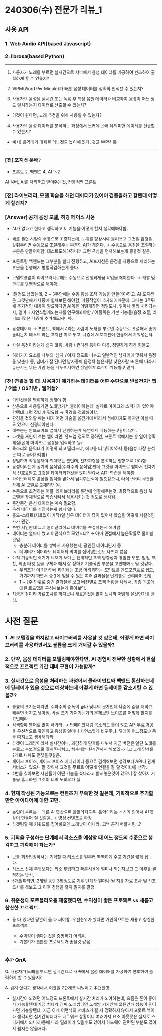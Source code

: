 # 240306(수) 전문가 리뷰_1

## 사용 API

### 1. Web Audio API(based Javascript)

### 2. librosa(based Python)

---

1. 사용자가 노래를 부르면 실시간으로 서버에서 음성 데이터를 가공하여 변조하여 출력하게 할 수 있을지?

2. WPM(Word Per Minute)가 빠른 음성 데이터를 정확히 인식할 수 있는지?

3. 사용자의 음성을 실시간 또는 녹음 후 특정 음원 데이터와 비교하여 음정이 어느 정도 일치하는지 데이터로 산출할 수 있는지?

-   이것이 된다면, 노래 추천을 위해 사용할 수 있는지?

4. 사용자의 음성 데이터를 분석하는 과정에서 노래에 관해 유의미한 데이터를 산출할 수 있는지?

-   예시) 음역대가 대체로 어느정도 높이에 있다, 평균 WPM 등.

---

### [전] 포지션 분배?

- 프론트 2, 백엔드 4, AI 1~2

AI 서버, AI를 처리하고 받아주는것, 전통적인 프론트

### [전] 라이브러리, 모델 학습을 하던 데이터가 있어야 검증을하고 할텐데 어떻게 할건지?

### [Answer] 공개 음성 모델, 허깅 페이스 사용

- AI가 없다고 한다고 생각하고 이 기능을 어떻게 할지 생각해봐야함.
- 예를 들면 사람이 수동으로 조종하는데, 노래를 평상시에 불러보고 그것을 음정을 맞춰주려면 수동으로 조절해주는 부분만 AI가 해준다. → 수동으로 음정을 조절하는부분은 만들어야함. 테스트도해야하니까 그런 구성을 먼저해보는게 좋을것 같음.
- 프론트랑 백엔드는 그부분을 빨리 진행하고, AI포지션은 음정을 자동으로 처리하는부분을 진행해서 병렬작업하는게 좋다.

- 모델학습없이 라이브러리로해도 수동으로 진행되게끔 작업을 해야한다. → 개발 및 연구를 병행적으로 해야함.

- 1달정도 남았는데, 2 ~ 3주안에는 수동 음성 조작 기능을 만들어야하고, AI 포지션은 그것만해서 나중에 합쳐보든 해야함, 피팅작업이 추가되기때문에. 그때는 3주뒤에 추가적인 내용이 필요하다면 AI쪽은 어떻게하면 정밀도나, 얼마나 빨리 처리되는지, 얼마나 자연스럽게되는지를 연구해봐야함 / 어플쪽은 기본 기능들(음정 조절, 리버브 등)은 나중에 추가해도되니까.
- 음성데이터 → 프론트, 백에서 A라는 사람이 노래를 부르면 수동으로 조절해서 좋게 들리는지 테스트 하는 포지션 따로 두고, 나중에 AI포지션이 만들어서 끼워넣는식.
- 사실 음정이라는게 쉽지 않음. 사람 / 컨디션 등마다 다름, 정밀하게 하긴 힘들고.
- 여러가지 요소를 나누되, 남자 / 여자 정도로 나누고 일반적인 남자키에 맞춰서 음정을 낮춘다 등, 남녀가 잘 된다면 남자중에 음정이 높은사람 낮은사람 또 톤에 따라서 높은사람 낮은 사람 등을 나누어서하면 정밀하게 조작이 가능할것 같다.

### [전] 연결을 할 때, 사용자가 얘기하는 데이터를 어떤 수단으로 받을건지? 앱 / 어플 / OS기반 / 웹어플?

- 이런것들을 명확하게 정해야 함.
- 상용으로 사용할거면 노래방가서 불러야하는데, 실제로 마이크와 스피커가 있어야할텐데 그럼 장비가 필요함 → 환경을 정의해야함.
- 환경을 정의할 때는 내가 어떤 기술을 쓸건가에 따라서 정해지기도 하지만 아닐 때도 있으니 신경써야한다.
- 대부분은 안드로이드 앱에서 진행하는게 유연하게 작동하는것들이 많다.
- 타겟을 개인이 쓰는 앱이라면, 안드앱 정도로 정하면, 프론트 백에서는 할 일이 명확해짐(폰에 마이크로 음성을 입력하고 등)
- 목소리의 음역대가 어떻게 되고 떨리느냐, 에코를 더 넣어야하나 등(음성 파장 분석은 따로 들어가야함)
- 정밀하게 작동을해야 의미있는 앱인데, 전자파형을 분석하는 방향으로 가야함
- 음성이라는게 공기의 움직임(주파수의 음직임)인데 그것을 마이크로 받아서 전자기적 신호로받고 그것을 데이터화한것을 많이 받아서 AI가 학습을 해야함.
- 라이브러리로 음성을 입력을 받아서 넘겨주는식이 될것같으니, 라이브러리 부분을 자체 AI 모델로 교체하면 됨.
- 수동으로 조정하는 어플, 라이브러리를 중간에 연결해주는것, 최종적으로 음성 AI 모델을 자체적으로 학습시켜서 적용시키는것 정도로 생각됨.
- 중간중간 음성 데이터는 계속 필요함.
- 음성 데이터를 수집하는게 쉽지 않다.
- 홀드-스타트(자료없이 시작)일 경우 데이터가 많이 없어서 학습을 어떻게 시킬것인가가 관건.
- 주변 지인한테 노래 불러달라하고 데이터를 수집하든지 해야함.
- 데이터는 얼마나 썼고 어떤식으로 모았느냐? → 아마 면접에서 높은확률로 물어볼것임.
    - 충분히 데이터를 쌓아서 사용했는지, 공인된 데이터인지 등
    - 데이터가 적더라도 데이터의 의미를 집어넣는것도 나쁘지 않음.
- 아직 기술적인 얘기가 나오기 보다는 전체적인 프젝 방향성과 정밀한 부분, 일정, 역할, 최종 타겟 등을 구체화 해서 잘 정하고 기술적인 부분을 고민해봐도 될 것같다.
    - 우리조가 이 기간안에 하기에는 조금 어려워하는 포인트를 엔드포인트로 잡고, 거기까지 하면서 중간에 얻을 수 있는 여러 결과물을 단계별로 관리하며 진행.
    - 1 ~ 2주 단위로 중간 결과물을 보고 버전별로 프젝 현황을 나눠서, 최종 목표에 대한 로드맵을 구성해보는게 좋아보임.
- 지금은 첨이라 자료조사를 하다보니 새로운것을 많이 보니까 어떻게 쓸것인가를 궁리.

# 사전 질문

### 1. AI 모델링을 하지않고 라이브러리를 사용할 것 같은데, 어떻게 하면 라이브러리를 사용하면서도 볼륨을 크게 가져갈 수 있을까?

### 2. 만약, 음성 데이터를 모델링해야한다면, AI 경험이 전무한 상황에서 현실적으로 프로젝트 기간 대비 구현이 가능할까?

### 3. 실시간으로 음성을 처리하는 과정에서 클라이언트와 백엔드 통신하는데에 딜레이가 있을 것으로 예상하는데 어떻게 하면 딜레이를 감소시킬 수 있을까?

- 볼륨의 크기문제라면, 주파수의 증폭이 높나 낮냐의 문제인데 나중에 값을 더하고 빼주면 커지고 낮아짐. 사실 크게 가져가는거의 문제보단 노이즈를 어떻게 할지를 고민해라.
- 검색할때 영어로 많이 해봐라. → 딥페이크처럼 목소리도 툴이 많고 API 무료 제공을 우선적으로 확인하고 음성을 얼마나 자연스럽게 바꿔주냐, 딜레이 어느정도냐 등을 따져보고 생각해봐라.
- 타겟이 노래방이라서 실시간이니, 과감하게 단계를 나눠서 지금 버전은 일단 노래를 부르고 후보정으로 맞춰준다치고, 차후에는 실시간까지 해보겠다라고 크게 단계를 2개로 나눠도 괜찮을것같음.
- 페이크 보이스, 페이크 보이스 제네레이터 등으로 검색해보면 생각보다 API나 관계 서비스가 있으니 잘 찾아서 그것을 무료로 어떻게 연결을 잘 할 것이냐를 생각.
- 4번을 찾아보면 자신들이 어떤 기술을 썼다라고 밝혀놓은것이 있으니 잘 찾아서 기술을 흡수하면 그것이 나의 노하우가 됨.

### 4. 현재 작성된 기능으로는 컨텐츠가 부족한 것 같은데, 기획적으로 추가할 만한 아이디어에 대한 고민.

- 본인이 부르는 노래를 AI 영상으로 만들어지도록. 음악이라는 소스가 있어서 AI 영상이 만들어 질 것같음. → 영상 컨텐츠로 확장
- 타겟팅할 때 키워드를 집어넣으면 노래방이 아니라, 고백 공격 어플처럼…?

### 5. 기획을 구성하는 단계에서 리소스를 예상할 때 어느 정도의 수준으로 생각하고 기획해야 하는가?

- 보통 회사입장에서는 기획할 때 리소스를 일부러 빡빡하게 주고 기간을 짧게 잡는다.
- 리소스 전체 투입보다는 최소 투입하고 빠른시간에 얼마나 되는지보고 그 이후를 결정하는 방식.
- 6개월짜리면, 2개월 동안 3명정도로 기본 단계가 얼마나 될 지를 자료 조사 및 기초 조사를 해보고 그 이후 진행을 할지 말지를 결정

### 6. 취준생이 포트폴리오를 제출했다면, 수익성이 좋은 프로젝트 vs 새롭고 참신한 프로젝트.

- 둘 다 있다면 당연히 둘 다 써야함. 우선순위가 있다면 개인적으로는 새롭고 참신한 프로젝트
    - 수익성이 좋다는것을 증명하기 어려움.
    - 기본기가 튼튼한 프로젝트가 좋을것 같음.
    
    ---
    

### 추가 QnA

Q. 사용자가 노래를 부르면 실시간으로 서버에서 음성 데이터를 가공하여 변조하여 출력하게 할 수 있을지?

A. 쉽지 않다고 생각해서 어플을 2단계로 나눠라고 추천한것.

- 실시간이 되려면 어느정도 프론트에서 실시간 처리가 되야하는데, 요즘은 폰이 좋아서 가능할텐데 지금 형태가 진짜 노래방이면 노래방 기기안에 모듈안에 성능이 들어가면 가능할텐데, 지금 이게 어떤식의 서비스가 될 지 명확하지 않아서 프롲트 백이라 생각되면 실시간되더라도 네트워크 상황이나 여러가지 요소(아웃풋은 실제로 스피커에서 되니까)등에 따라 딜레이가 있을수도 있어서 하드웨어 관련된 부분도 많아서 쉽지는 않을거다.